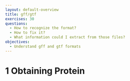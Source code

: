 ```yaml
---
layout: default-overview
title: gff/gtf
exercises: 30
questions:
  - How to recognize the format?
  - How to fix it?
  - What information could I extract from those files?
objectives:
  - Understand gff and gtf formats
---
```


# 1 Obtaining Protein 
